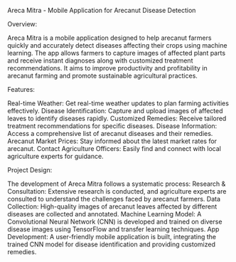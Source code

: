Areca Mitra - Mobile Application for Arecanut Disease Detection

Overview:

Areca Mitra is a mobile application designed to help arecanut farmers quickly and accurately detect diseases affecting their crops using machine learning. The app allows farmers to capture images of affected plant parts and receive instant diagnoses along with customized treatment recommendations. It aims to improve productivity and profitability in arecanut farming and promote sustainable agricultural practices.

Features:

Real-time Weather: Get real-time weather updates to plan farming activities effectively.
Disease Identification: Capture and upload images of affected leaves to identify diseases rapidly.
Customized Remedies: Receive tailored treatment recommendations for specific diseases.
Disease Information: Access a comprehensive list of arecanut diseases and their remedies.
Arecanut Market Prices: Stay informed about the latest market rates for arecanut.
Contact Agriculture Officers: Easily find and connect with local agriculture experts for guidance.

Project Design:

The development of Areca Mitra follows a systematic process:
Research & Consultation: Extensive research is conducted, and agriculture experts are consulted to understand the challenges faced by arecanut farmers.
Data Collection: High-quality images of arecanut leaves affected by different diseases are collected and annotated.
Machine Learning Model: A Convolutional Neural Network (CNN) is developed and trained on diverse disease images using TensorFlow and transfer learning techniques.
App Development: A user-friendly mobile application is built, integrating the trained CNN model for disease identification and providing customized remedies.

